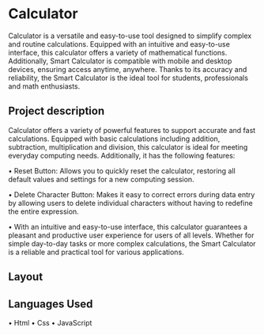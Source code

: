 # Calculator

<p>Calculator is a versatile and easy-to-use tool designed to simplify complex and routine calculations. Equipped with an intuitive and easy-to-use interface, this calculator offers a variety of mathematical functions. Additionally, Smart Calculator is compatible with mobile and desktop devices, ensuring access anytime, anywhere. Thanks to its accuracy and reliability, the Smart Calculator is the ideal tool for students, professionals and math enthusiasts.</p>

## Project description

Calculator offers a variety of powerful features to support accurate and fast calculations. Equipped with basic calculations including addition, subtraction, multiplication and division, this calculator is ideal for meeting everyday computing needs. Additionally, it has the following features:

• Reset Button: Allows you to quickly reset the calculator, restoring all default values ​​and settings for a new computing session.

• Delete Character Button: Makes it easy to correct errors during data entry by allowing users to delete individual characters without having to redefine the entire expression.

• With an intuitive and easy-to-use interface, this calculator guarantees a pleasant and productive user experience for users of all levels. Whether for simple day-to-day tasks or more complex calculations, the Smart Calculator is a reliable and practical tool for various applications.

## Layout

## Languages ​​Used
• Html
• Css
• JavaScript 
